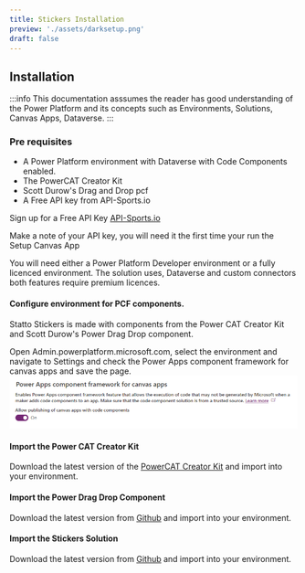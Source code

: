 ```yaml
---
title: Stickers Installation
preview: './assets/darksetup.png'
draft: false
---
```



## Installation
:::info
This documentation asssumes the reader has good understanding of the Power Platform and its concepts such as Environments, Solutions, Canvas Apps, Dataverse.
:::

### Pre requisites

- A Power Platform environment with Dataverse with Code Components enabled.
- The PowerCAT Creator Kit
- Scott Durow's Drag and Drop pcf
- A Free API key from API-Sports.io

Sign up for a Free API Key [API-Sports.io](https://api-sports.io)

Make a note of your API key, you will need it the first time your run the Setup Canvas App

You will need either a Power Platform Developer environment or a fully licenced environment.  The solution uses, Dataverse and custom connectors both features require premium licences.

#### Configure environment for PCF components.

Statto Stickers is made with components from the Power CAT Creator Kit and Scott Durow's Power Drag Drop component.

Open Admin.powerplatform.microsoft.com, select the environment and navigate to Settings and check the Power Apps component framework for canvas apps and save the page.
![PCF Config](./assets/pcf-config.png)

#### Import the Power CAT Creator Kit

Download the latest version of the [PowerCAT Creator Kit](https://github.com/microsoft/powercat-creator-kit) and import into your environment.

#### Import the Power Drag Drop Component

Download the latest version from [Github](https://github.com/scottdurow/power-drag-drop) and import into your environment.

#### Import the Stickers Solution

Download the latest version from [Github](https://github.com/) and import into your environment.

